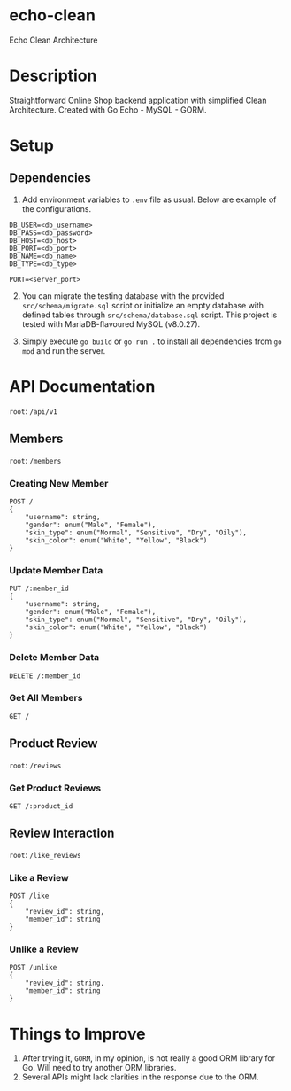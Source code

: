 # echo-clean

Echo Clean Architecture

# Description

Straightforward Online Shop backend application with simplified Clean Architecture. Created with Go Echo - MySQL - GORM.

# Setup

## Dependencies

1. Add environment variables to `.env` file as usual. Below are example of the configurations.

```
DB_USER=<db_username>
DB_PASS=<db_password>
DB_HOST=<db_host>
DB_PORT=<db_port>
DB_NAME=<db_name>
DB_TYPE=<db_type>

PORT=<server_port>
```

2. You can migrate the testing database with the provided `src/schema/migrate.sql` script or initialize an empty database with defined tables through `src/schema/database.sql` script. This project is tested with MariaDB-flavoured MySQL (v8.0.27).

3. Simply execute `go build` or `go run .` to install all dependencies from `go mod` and run the server.

# API Documentation

`root`: `/api/v1`

## Members

`root`: `/members`

### Creating New Member

```
POST /
{
    "username": string,
    "gender": enum("Male", "Female"),
    "skin_type": enum("Normal", "Sensitive", "Dry", "Oily"),
    "skin_color": enum("White", "Yellow", "Black")
}
```

### Update Member Data

```
PUT /:member_id
{
    "username": string,
    "gender": enum("Male", "Female"),
    "skin_type": enum("Normal", "Sensitive", "Dry", "Oily"),
    "skin_color": enum("White", "Yellow", "Black")
}
```

### Delete Member Data

```
DELETE /:member_id
```

### Get All Members

```
GET /
```

## Product Review

`root`: `/reviews`

### Get Product Reviews

```
GET /:product_id
```

## Review Interaction

`root`: `/like_reviews`

### Like a Review

```
POST /like
{
    "review_id": string,
    "member_id": string
}
```

### Unlike a Review

```
POST /unlike
{
    "review_id": string,
    "member_id": string
}
```

# Things to Improve

1. After trying it, `GORM`, in my opinion, is not really a good ORM library for Go. Will need to try another ORM libraries.
2. Several APIs might lack clarities in the response due to the ORM.
